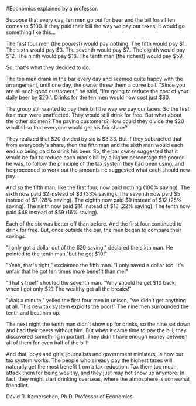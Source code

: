 #Economics explained by a professor:

Suppose that every day, ten men go out for beer and the bill for all ten comes to $100. If they paid their bill the way we pay our taxes, it would go something like this...

The first four men (the poorest) would pay nothing.
The fifth would pay $1.
The sixth would pay $3.
The seventh would pay $7..
The eighth would pay $12.
The ninth would pay $18.
The tenth man (the richest) would pay $59.

So, that's what they decided to do.

The ten men drank in the bar every day and seemed quite happy with the arrangement, until one day, the owner threw them a curve ball. "Since you are all such good customers," he said, "I'm going to reduce the cost of your daily beer by $20.". Drinks for the ten men would now cost just $80.

The group still wanted to pay their bill the way we pay our taxes. So the first four men were unaffected. They would still drink for free. But what about the other six men? The paying customers? How could they divide the $20 windfall so that everyone would get his fair share?

They realized that $20 divided by six is $3.33. But if they subtracted that from everybody's share, then the fifth man and the sixth man would each end up being paid to drink his beer.
So, the bar owner suggested that it would be fair to reduce each man's bill by a higher percentage the poorer he was, to follow the principle of the tax system they had been using, and he proceeded to work out the amounts he suggested what each should now pay.

And so the fifth man, like the first four, now paid nothing (100% saving).
The sixth now paid $2 instead of $3 (33% saving).
The seventh now paid $5 instead of $7 (28% saving).
The eighth now paid $9 instead of $12 (25% saving).
 The ninth now paid $14 instead of $18 (22% saving).
The tenth now paid $49 instead of $59 (16% saving).

Each of the six was better off than before. And the first four continued to drink for free. But, once outside the bar, the men began to compare their savings.

"I only got a dollar out of the $20 saving," declared the sixth man. He pointed to the tenth man,"but he got $10!"

"Yeah, that's right," exclaimed the fifth man. "I only saved a dollar too. It's unfair that he got ten times more benefit than me!"

"That's true!" shouted the seventh man. "Why should he get $10 back, when I got only $2? The wealthy get all the breaks!"

"Wait a minute," yelled the first four men in unison, "we didn't get anything at all. This new tax system exploits the poor!" The nine men surrounded the tenth and beat him up.

The next night the tenth man didn't show up for drinks, so the nine sat down and had their beers without him. But when it came time to pay the bill, they discovered something important. They didn't have enough money between all of them for even half of the bill!

And that, boys and girls, journalists and government ministers, is how our tax system works. The people who already pay the highest taxes will naturally get the most benefit from a tax reduction. Tax them too much, attack them for being wealthy, and they just may not show up anymore. In fact, they might start drinking overseas, where the atmosphere is somewhat friendlier.

David R. Kamerschen, Ph.D.
Professor of Economics